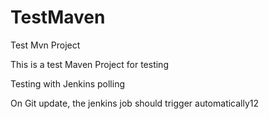 # TestMaven
Test Mvn Project

This is a test Maven Project for testing

Testing with Jenkins polling

On Git update, the jenkins job should trigger automatically12
